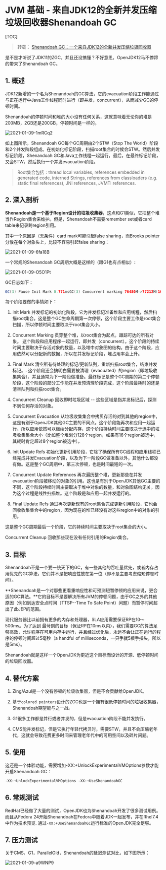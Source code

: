 # JVM 基础 - 来自JDK12的全新并发压缩垃圾回收器Shenandoah GC

[TOC]

> 转载： [Shenandoah GC：一个来自JDK12的全新并发压缩垃圾回收器](https://cloud.tencent.com/developer/article/1547019)

是不是才听说了JDK11的ZGC，并且还没搞懂？不好意思，OpenJDK12马不停蹄的带来了Shenandoah GC。

## 1. 概述

JDK12新增的一个名为Shenandoah的GC算法，它的evacuation阶段工作能通过与正在运行中Java工作线程同时进行（即并发，concurrent），从而减少GC的停顿时间。

Shenandoah的停顿时间和堆的大小没有任何关系，这就意味着无论你的堆是200MB，2GB还是200GB，停顿时间是一样的。

![2021-01-09-1mRCq2](https://image.ldbmcs.com/2021-01-09-1mRCq2.jpg)

如上图所示，Shenandoah GC每个GC周期由2个STW（Stop The World）阶段和2个并发阶段组成。在初始化标记阶段，扫描root集合的时候会STW。然后并发标记阶段，Shenandoah GC和Java工作线程一起运行，最后，在最终标记阶段，又会STW，然后执行一个并发evacuation阶段。

>  Root集合包括：thread local variables, references embedded in generated code, interned Strings, references from classloaders (e.g. static final references), JNI references, JVMTI references.

## 2. 深入剖析

**Shenandoah是一个基于Region设计的垃圾收集器**，这点和G1类似，它把整个堆当作Region集合来维护。但是，Shenandoah不需要remember set或者card table来记录跨region引用。

其中一个原因是（无条件）card mark可能引起false sharing，而Brooks pointer分散在每个对象头上，比较不容易引起false sharing：

 ![2021-01-09-6fa18B](https://image.ldbmcs.com/2021-01-09-6fa18B.jpg)

 一个常规的Shenandoah GC周期大概是这样的（跟G1也有点相似）:

![2021-01-09-O5O1Pt](https://image.ldbmcs.com/2021-01-09-O5O1Pt.jpg)

GC日志如下：

```Java
GC(3) Pause Init Mark 0.771msGC(3) Concurrent marking 76480M->77212M(102400M) 633.213msGC(3) Pause Final Mark 1.821msGC(3) Concurrent cleanup 77224M->66592M(102400M) 3.112msGC(3) Concurrent evacuation 66592M->75640M(102400M) 405.312msGC(3) Pause Init Update Refs 0.084msGC(3) Concurrent update references  75700M->76424M(102400M) 354.341msGC(3) Pause Final Update Refs 0.409msGC(3) Concurrent cleanup 76244M->56620M(102400M) 12.242ms
```
每个阶段要做的事情如下：

1. Init Mark 并发标记的初始化阶段，它为并发标记准备堆和应用线程，然后扫描root集合。这是整个GC生命周期第一次停顿，这个阶段主要工作是root集合扫描，所以停顿时间主要取决于root集合大小。

2. Concurrent Marking 贯穿整个堆，以root集合为起点，跟踪可达的所有对象。 这个阶段和应用程序一起运行，即并发（concurrent）。这个阶段的持续时间主要取决于存活对象的数量，以及堆中对象图的结构。由于这个阶段，应用依然可以分配新的数据，所以在并发标记阶段，堆占用率会上升。

3. Final Mark 清空所有待处理的标记/更新队列，重新扫描root集合，结束并发标记。. 这个阶段还会搞明白需要被清理（evacuated）的region（即垃圾收集集合），并且通常为下一阶段做准备。最终标记是整个GC周期的第二个停顿阶段，这个阶段的部分工作能在并发预清理阶段完成，这个阶段最耗时的还是清空队列和扫描root集合。

4. Concurrent Cleanup 回收即时垃圾区域 -- 这些区域是指并发标记后，探测不到任何存活的对象。

5. Concurrent Evacuation 从垃圾收集集合中拷贝存活的对到其他的region中，这是有别于OpenJDK其他GC主要的不同点。这个阶段能再次和应用一起运行，所以应用依然可以继续分配内存，这个阶段持续时间主要取决于选中的垃圾收集集合大小（比如整个堆划分128个region，如果有16个region被选中，其耗时肯定超过8个region被选中）。

6. Init Update Refs 初始化更新引用阶段，它除了确保所有GC线程和应用线程已经完成并发Evacuation阶段，以及为下一阶段GC做准备以外，其他什么都没有做。这是整个GC周期中，第三次停顿，也是时间最短的一次。

7. Concurrent Update References 再次遍历整个堆，更新那些在并发evacuation阶段被移动的对象的引用。这也是有别于OpenJDK其他GC主要的不同，这个阶段持续时间主要取决于堆中对象的数量，和对象图结构无关，因为这个过程是线性扫描堆。这个阶段是和应用一起并发运行的。

8. Final Update Refs 通过再次更新现有的root集合完成更新引用阶段，它也会回收收集集合中的region，因为现在的堆已经没有对这些region中的对象的引用。

这是整个GC周期最后一个阶段，它的持续时间主要取决于root集合的大小。

Concurrent Cleanup 回收那些现在没有任何引用的Region集合。

## 3. 目标

Shenandoah不是一个要一统天下的GC，有一些其他的吞吐量优先，或者内存占用优先的GC算法，它们并不是把响应性放在第一位（即不是主要考虑缩短停顿时间）。

**Shenandoah是一个对那些更看重响应性和可预测短暂停顿的应用来说，更合适的GC算法。**它的目标不是要解决所有JVM的停顿问题，由于GC之外的其他原因（例如到达安全点时间（TTSP--Time To Safe Point）问题）而暂停时间超出了此JEP的范围。

现代服务器比以前拥有更多的内存和处理器，SLA应用需要保证RP在10～500ms。为了达到
 最苛刻的目标（保证RP在10ms以内），我们需要GC的算法足够高效，允许程序在可用内存中运行，并且经过优化后，永远不会让正在运行的程序的停顿时间超过5毫秒（a handful of milliseconds，一只手就5根手指头，所以是5ms）。

Shenandoah就是这样一个OpenJDK为更近这个目标而设计的开源、低停顿时间的垃圾回收器。

## 4. 替代方案

1. Zing/Azul是一个没有停顿的垃圾收集器，但是不会贡献给OpenJDK。

2. 基于`colored pointers`设计的ZGC也是一个拥有很低停顿时间的垃圾收集器，Shenandoah期望能与之一战。

3. G1很多工作都是并行或者并发的，但是evacuation阶段不能并发执行。

4. CMS能并发标记，但是它执行年轻代拷贝时，需要STW，并且不会压缩老年代，这就会导致花费更多时间来管理老年代中的可用空间以及碎片问题。

## 5. 使用

这还是一个体验功能，需要增加-XX:+UnlockExperimentalVMOptions参数才能开启Shenandoah GC：

```Java
-XX:+UnlockExperimentalVMOptions -XX:+UseShenandoahGC
```

## 6. 常规测试

RedHat已经做了大量的测试，OpenJDK也为Shenandoah开发了很多测试用例。而且从Fedora 24开始Shenandoah在Fedora中随着JDK一起发布，并在Rhel7.4中作为技术预览. 通过`-XX:+UseShenandoahGC`运行标准的OpenJDK完全足够。

## 7. 压力测试

关于CMS，G1，ParallelOld，Shenandoah的延迟测试对比，如下图所示：

![2021-01-09-a9WNP9](https://image.ldbmcs.com/2021-01-09-a9WNP9.jpg)
